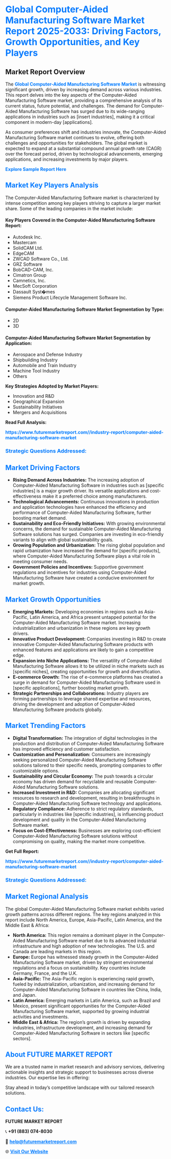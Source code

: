<h1 style="color: #007BFF;">Global Computer-Aided Manufacturing Software Market Report 2025-2033: Driving Factors, Growth Opportunities, and Key Players</h1>

<section id="overview">
<h2>Market Report Overview</h2>
<p>The <a href="https://www.futuremarketreport.com//industry-report/computer-aided-manufacturing-software-market" style="color: #007BFF; text-decoration: none;"><strong>Global Computer-Aided Manufacturing Software Market</strong></a> is witnessing significant growth, driven by increasing demand across various industries. This report delves into the key aspects of the Computer-Aided Manufacturing Software market, providing a comprehensive analysis of its current status, future potential, and challenges. The demand for Computer-Aided Manufacturing Software has surged due to its wide-ranging applications in industries such as [insert industries], making it a critical component in modern-day [applications].</p>
<p>As consumer preferences shift and industries innovate, the Computer-Aided Manufacturing Software market continues to evolve, offering both challenges and opportunities for stakeholders. The global market is expected to expand at a substantial compound annual growth rate (CAGR) over the forecast period, driven by technological advancements, emerging applications, and increasing investments by major players.</p>
</section>

<section id="overview">
<p><a href="https://www.futuremarketreport.com//request-sample/reportId=45893" style="color: #007BFF; text-decoration: none;"><strong>Explore Sample Report Here</strong></a></p>
</section>

<section id="key-players">
<h2 style="color: #007BFF;">Market Key Players Analysis</h2>
<p>The Computer-Aided Manufacturing Software market is characterized by intense competition among key players striving to capture a larger market share. Some of the leading companies in the market include:</p>
<h4>Key Players Covered in the Computer-Aided Manufacturing Software Report:</h4>
<ul><li>Autodesk Inc.</li><li>Mastercam</li><li>SolidCAM Ltd.</li><li>EdgeCAM</li><li>ZWCAD Software Co., Ltd.</li><li>GRZ Software</li><li>BobCAD-CAM, Inc.</li><li>Cimatron Group</li><li>Camnetics, Inc.</li><li>MecSoft Corporation</li><li>Dassault Syst�mes</li><li>Siemens Product Lifecycle Management Software Inc.</li></ul>
<h4>Computer-Aided Manufacturing Software Market Segmentation by Type:</h4>
<ul><li>2D</li><li>3D</li></ul>

<h4>Computer-Aided Manufacturing Software Market Segmentation by Application:</h4>
<ul><li>Aerospace and Defense Industry</li><li>Shipbuilding Industry</li><li>Automobile and Train Industry</li><li>Machine Tool Industry</li><li>Others</li></ul>
<p><strong>Key Strategies Adopted by Market Players:</strong></p>
<ul>
<li>Innovation and R&D</li>
<li>Geographical Expansion</li>
<li>Sustainability Initiatives</li>
<li>Mergers and Acquisitions</li>
</ul>
</section>

<section>
<p><strong>Read Full Analysis: </strong></p><a href="https://www.futuremarketreport.com//industry-report/computer-aided-manufacturing-software-market" style="color: #007BFF; text-decoration: none;"><strong>https://www.futuremarketreport.com//industry-report/computer-aided-manufacturing-software-market</strong></a>
<h3 style="color: #007BFF;">Strategic Questions Addressed:</h3>
</section>

<section id="driving-factors">
<h2 style="color: #007BFF;">Market Driving Factors</h2>
<ul>
<li><strong>Rising Demand Across Industries:</strong> The increasing adoption of Computer-Aided Manufacturing Software in industries such as [specific industries] is a major growth driver. Its versatile applications and cost-effectiveness make it a preferred choice among manufacturers.</li>
<li><strong>Technological Advancements:</strong> Continuous innovations in production and application technologies have enhanced the efficiency and performance of Computer-Aided Manufacturing Software, further boosting market demand.</li>
<li><strong>Sustainability and Eco-Friendly Initiatives:</strong> With growing environmental concerns, the demand for sustainable Computer-Aided Manufacturing Software solutions has surged. Companies are investing in eco-friendly variants to align with global sustainability goals.</li>
<li><strong>Growing Population and Urbanization:</strong> The rising global population and rapid urbanization have increased the demand for [specific products], where Computer-Aided Manufacturing Software plays a vital role in meeting consumer needs.</li>
<li><strong>Government Policies and Incentives:</strong> Supportive government regulations and incentives for industries using Computer-Aided Manufacturing Software have created a conducive environment for market growth.</li>
</ul>
</section>

<section id="growth-opportunities">
<h2 style="color: #007BFF;">Market Growth Opportunities</h2>
<ul>
<li><strong>Emerging Markets:</strong> Developing economies in regions such as Asia-Pacific, Latin America, and Africa present untapped potential for the Computer-Aided Manufacturing Software market. Increasing industrialization and urbanization in these regions are key growth drivers.</li>
<li><strong>Innovative Product Development:</strong> Companies investing in R&D to create innovative Computer-Aided Manufacturing Software products with enhanced features and applications are likely to gain a competitive edge.</li>
<li><strong>Expansion into Niche Applications:</strong> The versatility of Computer-Aided Manufacturing Software allows it to be utilized in niche markets such as [specific niches], creating opportunities for growth and diversification.</li>
<li><strong>E-commerce Growth:</strong> The rise of e-commerce platforms has created a surge in demand for Computer-Aided Manufacturing Software used in [specific applications], further boosting market growth.</li>
<li><strong>Strategic Partnerships and Collaborations:</strong> Industry players are forming partnerships to leverage shared expertise and resources, driving the development and adoption of Computer-Aided Manufacturing Software products globally.</li>
</ul>
</section>

<section id="trending-factors">
<h2 style="color: #007BFF;">Market Trending Factors</h2>
<ul>
<li><strong>Digital Transformation:</strong> The integration of digital technologies in the production and distribution of Computer-Aided Manufacturing Software has improved efficiency and customer satisfaction.</li>
<li><strong>Customization and Personalization:</strong> Consumers are increasingly seeking personalized Computer-Aided Manufacturing Software solutions tailored to their specific needs, prompting companies to offer customizable options.</li>
<li><strong>Sustainability and Circular Economy:</strong> The push towards a circular economy has driven demand for recyclable and reusable Computer-Aided Manufacturing Software solutions.</li>
<li><strong>Increased Investment in R&D:</strong> Companies are allocating significant resources to research and development, resulting in breakthroughs in Computer-Aided Manufacturing Software technology and applications.</li>
<li><strong>Regulatory Compliance:</strong> Adherence to strict regulatory standards, particularly in industries like [specific industries], is influencing product development and quality in the Computer-Aided Manufacturing Software market.</li>
<li><strong>Focus on Cost-Effectiveness:</strong> Businesses are exploring cost-efficient Computer-Aided Manufacturing Software solutions without compromising on quality, making the market more competitive.</li>
</ul>
</section>

<section>
<p><strong>Get Full Report: </strong></p><a href="https://www.futuremarketreport.com//industry-report/computer-aided-manufacturing-software-market" style="color: #007BFF; text-decoration: none;"><strong>https://www.futuremarketreport.com//industry-report/computer-aided-manufacturing-software-market</strong></a>
<h3 style="color: #007BFF;">Strategic Questions Addressed:</h3>
</section>


<section id="regional-analysis">
<h2 style="color: #007BFF;">Market Regional Analysis</h2>
<p>The global Computer-Aided Manufacturing Software market exhibits varied growth patterns across different regions. The key regions analyzed in this report include North America, Europe, Asia-Pacific, Latin America, and the Middle East & Africa:</p>
<ul>
<li><strong>North America:</strong> This region remains a dominant player in the Computer-Aided Manufacturing Software market due to its advanced industrial infrastructure and high adoption of new technologies. The U.S. and Canada are leading markets in this region.</li>
<li><strong>Europe:</strong> Europe has witnessed steady growth in the Computer-Aided Manufacturing Software market, driven by stringent environmental regulations and a focus on sustainability. Key countries include Germany, France, and the U.K.</li>
<li><strong>Asia-Pacific:</strong> The Asia-Pacific region is experiencing rapid growth, fueled by industrialization, urbanization, and increasing demand for Computer-Aided Manufacturing Software in countries like China, India, and Japan.</li>
<li><strong>Latin America:</strong> Emerging markets in Latin America, such as Brazil and Mexico, present significant opportunities for the Computer-Aided Manufacturing Software market, supported by growing industrial activities and investments.</li>
<li><strong>Middle East & Africa:</strong> The region’s growth is driven by expanding industries, infrastructure development, and increasing demand for Computer-Aided Manufacturing Software in sectors like [specific sectors].</li>
</ul>
</section>

<footer>
<h2 style="color: #007BFF;">About FUTURE MARKET REPORT</h2>
<p>We are a trusted name in market research and advisory services, delivering actionable insights and strategic support to businesses across diverse industries. Our expertise lies in offering:</p>

<p>Stay ahead in today’s competitive landscape with our tailored research solutions.</p>

<h2 style="color: #007BFF;">Contact Us:</h2>
<p><strong>FUTURE MARKET REPORT</strong></p>
<p>📞 <strong>+91 (883) 074-8030</strong></p>
<p>📧 <strong><a href="mailto:help@futuremarketreport.com" style="color: #007BFF;">help@futuremarketreport.com</a></strong></p>
<p>🌐 <strong><a href="https://www.futuremarketreport.com/" style="color: #007BFF;">Visit Our Website</a></strong></p>
</footer>